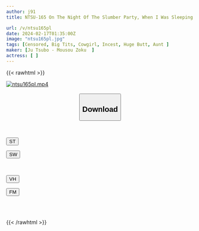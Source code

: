 ```yaml
---
author: j91
title: NTSU-165 On The Night Of The Slumber Party, When I Was Sleeping Next To Kawanoji... I Pretended To Be An Innocent Brat And Messed With The Aunt, And The Probability Of Having Sex With The Girl Who Saw It And Got Into Heat Was 100%.

url: /v/ntsu165pl
date: 2024-02-17T01:35:00Z
image: "ntsu165pl.jpg"
tags: [Censored, Big Tits, Cowgirl, Incest, Huge Butt, Aunt	]
maker: [Ju Tsubo - Mousou Zoku  ]
actress: [ ]
---
```



{{< rawhtml >}}

<div class="video" data-videoid="BeoZvL2GGbsygOx">
    <a href="javascript:;">
        <img src="/v/ntsu165pl/ntsu165pl.jpg" width="WIDTH" height="HEIGHT" alt="ntsu165pl.mp4" loading="lazy">
    </a>
</div>

<script type="text/javascript" src="https://j91.asia/asset/on-demand-st.js"></script>

<br>
  <link rel="stylesheet" href="https://j91.asia/asset/bs5.css">
  
  <center>
  <button class="btn btn-primary" type="button" data-bs-toggle="collapse" data-bs-target=".multi-collapse" aria-expanded="false" aria-controls="multiCollapseExample1 multiCollapseExample2"><h2>Download</h2></button></center>
</p>
<div class="row">
  <div class="col">
    <div class="collapse multi-collapse" id="multiCollapseExample1">
      <div class="card card-body">
	      	      <br>
<div class="buttons">  
<p><a href="https://streamtape.to/v/BeoZvL2GGbsygOx" target="_blank"><button class="btn-hover color-3"><i class="fa fa-download"></i> ST</button></a></p>
<p><a href="https://cdnwish.com/q2l1na00rta0" target="_blank"><button class="btn-hover color-2"><i class="fa fa-download"></i> SW</button></a></p></div>
    </div>
  </div>
</div>
  <div class="col">
    <div class="collapse multi-collapse" id="multiCollapseExample2">
      <div class="card card-body">
	      <br>
<div class="buttons">
<p><a href="https://vidhidepro.com/f/9tren5w65m9k"><button class="btn-hover color-9"><i class="fa fa-download"></i> VH</button></a></p>
<p><a href="https://filemoon.sx/d/sqzujvrzulb2/NTSU-165"><button class="btn-hover color-8"><i class="fa fa-download"></i> FM</button></a></p></div>
<br><br>
      </div>
    </div>
  </div>
</div>

{{< /rawhtml >}}